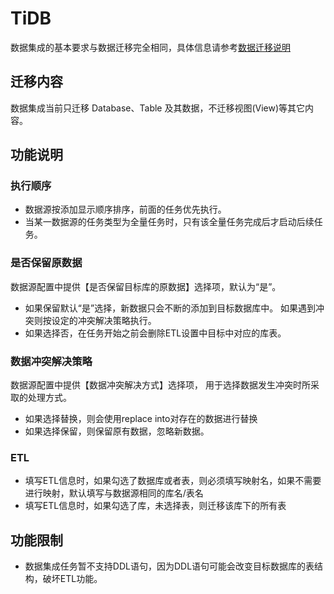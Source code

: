 # TiDB

数据集成的基本要求与数据迁移完全相同，具体信息请参考[数据迁移说明](/udts/type/tidb)

## 迁移内容

数据集成当前只迁移 Database、Table 及其数据，不迁移视图(View)等其它内容。

## 功能说明

### 执行顺序
- 数据源按添加显示顺序排序，前面的任务优先执行。
- 当某一数据源的任务类型为全量任务时，只有该全量任务完成后才启动后续任务。

### 是否保留原数据
数据源配置中提供【是否保留目标库的原数据】选择项，默认为“是”。

- 如果保留默认“是”选择，新数据只会不断的添加到目标数据库中。 如果遇到冲突则按设定的冲突解决策略执行。
- 如果选择否，在任务开始之前会删除ETL设置中目标中对应的库表。

### 数据冲突解决策略
数据源配置中提供【数据冲突解决方式】选择项， 用于选择数据发生冲突时所采取的处理方式。

- 如果选择替换，则会使用replace into对存在的数据进行替换
- 如果选择保留，则保留原有数据，忽略新数据。

### ETL
- 填写ETL信息时，如果勾选了数据库或者表，则必须填写映射名，如果不需要进行映射，默认填写与数据源相同的库名/表名
- 填写ETL信息时，如果勾选了库，未选择表，则迁移该库下的所有表

## 功能限制
- 数据集成任务暂不支持DDL语句，因为DDL语句可能会改变目标数据库的表结构，破坏ETL功能。
